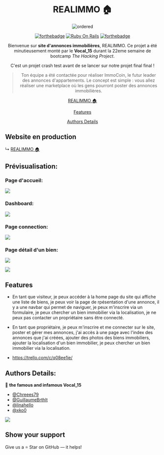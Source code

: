 
<div align='center'>

# REALIMMO 🏠

![ordered](https://media.giphy.com/media/5wWf7GMbT1ZUGTDdTqM/giphy.gif)


[![forthebadge](https://forthebadge.com/images/badges/made-with-javascript.svg)](https://forthebadge.com)
[![Ruby On Rails](https://img.shields.io/badge/Ruby_on_Rails-CC0000?style=for-the-badge&logo=ruby-on-rails&logoColor=white)](https://rubyonrails.org/)
[![forthebadge](https://forthebadge.com/images/badges/built-with-love.svg)](https://forthebadge.com)

Bienvenue sur **site d'annonces immobilières**, REALIMMO. Ce projet a été minutieusement monté par le **Vocal_15** durant la 22eme semaine de bootcamp *The Hacking Project*.

C'est un projet crash test avant de se lancer sur notre projet final final !


> Ton équipe a été contactée pour réaliser ImmoCoin, le futur leader des annonces d'appartements. Le concept est simple : vous allez réaliser une marketplace où les gens pourront poster des annonces immobilières.



[REALIMMO 🏠](https://marketplace-mvp-front.vercel.app/)

[Features](#features)

[Authors Details](#authors-details)


</div>


## Website en production

↳ [REALIMMO 🏠](https://marketplace-mvp-front.vercel.app/)

## Prévisualisation:

### Page d'accueil:
<img src="./public/assets/images/REALIMMO.1.png">

### Dashboard:
<img src="./public/assets/images/REALIMMO.2.png">

### Page connection:
<img src="./public/assets/images/REALIMMO.3.png">

### Page détail d'un bien:
<img src="./public/assets/images/REALIMMO.4.png">

![](https://media.giphy.com/media/e8ik35i8LaO3BqRwY6/giphy.gif)


## Features

- En tant que visiteur, je peux accéder à la home page du site qui affiche une liste de biens, je peux voir la page de rpésentation d'une annonce, il y a une navbar qui permet de naviguer, je peux m'inscrire via un formulaire, je peux chercher un bien immobilier via la localisation, je ne peux pas contacter un propriétaire sans être connecté. 

- En tant que propriétaire, je peux m'inscrire et me connecter sur le site, poster et gérer mes annonces, j'ai accès à une page avec l'index des annonces que j'ai créées, ajouter des photos des biens immobiliers, ajouter la localisation d'un bien immobilier, je peux chercher un bien immobilier via la localisation.

- https://trello.com/c/q08ee1ie/


## Authors Details:

👤 **the famous and infamous Vocal_15**

- [@Chreees79](https://github.com/Chreees79)
- [@GuillaumeBrthlt](https://github.com/GuillaumeBrthlt)
- [@linahello](https://github.com/linahello)
- [@xko0](https://github.com/xko0) 

![](https://media.giphy.com/media/TloW6lqYWpP0pVsxFr/giphy.gif)


## Show your support

Give us a ⭐ Star on GitHub — it helps!
